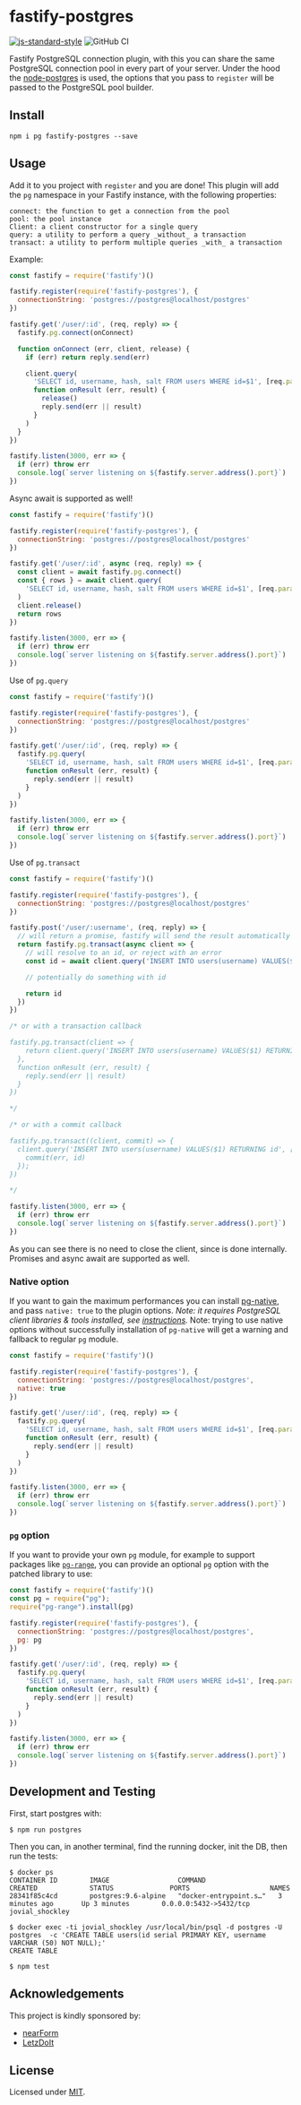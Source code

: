 # fastify-postgres

[![js-standard-style](https://img.shields.io/badge/code%20style-standard-brightgreen.svg?style=flat)](http://standardjs.com/)
![GitHub CI](https://github.com/fastify/fastify-postgres/workflows/GitHub%20CI/badge.svg)

Fastify PostgreSQL connection plugin, with this you can share the same PostgreSQL connection pool in every part of your server.
Under the hood the [node-postgres](https://github.com/brianc/node-postgres) is used, the options that you pass to `register` will be passed to the PostgreSQL pool builder.

## Install
```
npm i pg fastify-postgres --save
```
## Usage
Add it to you project with `register` and you are done!
This plugin will add the `pg` namespace in your Fastify instance, with the following properties:
```
connect: the function to get a connection from the pool
pool: the pool instance
Client: a client constructor for a single query
query: a utility to perform a query _without_ a transaction
transact: a utility to perform multiple queries _with_ a transaction
```

Example:
```js
const fastify = require('fastify')()

fastify.register(require('fastify-postgres'), {
  connectionString: 'postgres://postgres@localhost/postgres'
})

fastify.get('/user/:id', (req, reply) => {
  fastify.pg.connect(onConnect)

  function onConnect (err, client, release) {
    if (err) return reply.send(err)

    client.query(
      'SELECT id, username, hash, salt FROM users WHERE id=$1', [req.params.id],
      function onResult (err, result) {
        release()
        reply.send(err || result)
      }
    )
  }
})

fastify.listen(3000, err => {
  if (err) throw err
  console.log(`server listening on ${fastify.server.address().port}`)
})
```

Async await is supported as well!
```js
const fastify = require('fastify')()

fastify.register(require('fastify-postgres'), {
  connectionString: 'postgres://postgres@localhost/postgres'
})

fastify.get('/user/:id', async (req, reply) => {
  const client = await fastify.pg.connect()
  const { rows } = await client.query(
    'SELECT id, username, hash, salt FROM users WHERE id=$1', [req.params.id],
  )
  client.release()
  return rows
})

fastify.listen(3000, err => {
  if (err) throw err
  console.log(`server listening on ${fastify.server.address().port}`)
})
```
Use of `pg.query`
```js
const fastify = require('fastify')()

fastify.register(require('fastify-postgres'), {
  connectionString: 'postgres://postgres@localhost/postgres'
})

fastify.get('/user/:id', (req, reply) => {
  fastify.pg.query(
    'SELECT id, username, hash, salt FROM users WHERE id=$1', [req.params.id],
    function onResult (err, result) {
      reply.send(err || result)
    }
  )
})

fastify.listen(3000, err => {
  if (err) throw err
  console.log(`server listening on ${fastify.server.address().port}`)
})
```

Use of `pg.transact`
```js
const fastify = require('fastify')()

fastify.register(require('fastify-postgres'), {
  connectionString: 'postgres://postgres@localhost/postgres'
})

fastify.post('/user/:username', (req, reply) => {
  // will return a promise, fastify will send the result automatically
  return fastify.pg.transact(async client => {
    // will resolve to an id, or reject with an error
    const id = await client.query('INSERT INTO users(username) VALUES($1) RETURNING id', [req.params.username])

    // potentially do something with id

    return id
  })
})

/* or with a transaction callback

fastify.pg.transact(client => {
    return client.query('INSERT INTO users(username) VALUES($1) RETURNING id', [req.params.username])
  },
  function onResult (err, result) {
    reply.send(err || result)
  }
})

*/

/* or with a commit callback

fastify.pg.transact((client, commit) => {
  client.query('INSERT INTO users(username) VALUES($1) RETURNING id', [req.params.username], (err, id) => {
    commit(err, id)
  });
})

*/

fastify.listen(3000, err => {
  if (err) throw err
  console.log(`server listening on ${fastify.server.address().port}`)
})
```

As you can see there is no need to close the client, since is done internally. Promises and async await are supported as well.

### Native option
If you want to gain the maximum performances you can install [pg-native](https://github.com/brianc/node-pg-native), and pass `native: true` to the plugin options.
*Note: it requires PostgreSQL client libraries & tools installed, see [instructions](https://github.com/brianc/node-pg-native#install).*
Note: trying to use native options without successfully installation of `pg-native` will get a warning and fallback to regular `pg` module.

```js
const fastify = require('fastify')()

fastify.register(require('fastify-postgres'), {
  connectionString: 'postgres://postgres@localhost/postgres',
  native: true
})

fastify.get('/user/:id', (req, reply) => {
  fastify.pg.query(
    'SELECT id, username, hash, salt FROM users WHERE id=$1', [req.params.id],
    function onResult (err, result) {
      reply.send(err || result)
    }
  )
})

fastify.listen(3000, err => {
  if (err) throw err
  console.log(`server listening on ${fastify.server.address().port}`)
})
```

### `pg` option
If you want to provide your own `pg` module, for example to support packages like [`pg-range`](https://www.npmjs.com/package/pg-range), you can provide an optional `pg` option with the patched library to use:

```js
const fastify = require('fastify')()
const pg = require("pg");
require("pg-range").install(pg)

fastify.register(require('fastify-postgres'), {
  connectionString: 'postgres://postgres@localhost/postgres',
  pg: pg
})

fastify.get('/user/:id', (req, reply) => {
  fastify.pg.query(
    'SELECT id, username, hash, salt FROM users WHERE id=$1', [req.params.id],
    function onResult (err, result) {
      reply.send(err || result)
    }
  )
})

fastify.listen(3000, err => {
  if (err) throw err
  console.log(`server listening on ${fastify.server.address().port}`)
})
```

## Development and Testing

First, start postgres with:

```
$ npm run postgres
```

Then you can, in another terminal, find the running docker, init the DB, then run the tests:

```
$ docker ps
CONTAINER ID        IMAGE                 COMMAND                  CREATED             STATUS              PORTS                    NAMES
28341f85c4cd        postgres:9.6-alpine   "docker-entrypoint.s…"   3 minutes ago       Up 3 minutes        0.0.0.0:5432->5432/tcp   jovial_shockley

$ docker exec -ti jovial_shockley /usr/local/bin/psql -d postgres -U postgres  -c 'CREATE TABLE users(id serial PRIMARY KEY, username VARCHAR (50) NOT NULL);'
CREATE TABLE

$ npm test
```

## Acknowledgements

This project is kindly sponsored by:
- [nearForm](http://nearform.com)
- [LetzDoIt](http://www.letzdoitapp.com/)

## License

Licensed under [MIT](./LICENSE).
